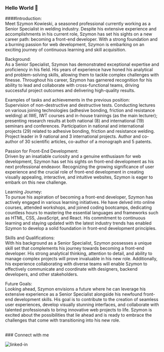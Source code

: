 ### Hello World 👋

####Introduction:<br>
Meet Szymon Kowieski, a seasoned professional currently working as a Senior Specialist in welding industry. Despite his extensive experience and accomplishments in his current role, Szymon has set his sights on a new career path: becoming a front-end developer. With a strong foundation and a burning passion for web development, Szymon is embarking on an exciting journey of continuous learning and skill acquisition.

Background:<br>
As a Senior Specialist, Szymon has demonstrated exceptional expertise and proficiency in his field. His years of experience have honed his analytical and problem-solving skills, allowing them to tackle complex challenges with finesse. Throughout his career, Szymon has garnered recognition for his ability to lead and collaborate with cross-functional teams, driving successful project outcomes and delivering high-quality results.

Examples of tasks and achievements in the previous position:<br>
Supervision of non-destructive and destructive tests. Conducting lectures on various joining technologies (adhesive bonding, friction and resistance welding) at IWE, IWT courses and in-house trainings (as the main lecturer); presenting research results at both national (8) and international (19) seminars and conferences. Participation in national and international projects (29) related to adhesive bonding, friction and resistance welding. Project leader in 9 national and 3 international projects. Author and co-author of 30 scientific articles, co-author of a monograph and 5 patents.

Passion for Front-End Development:<br>
Driven by an insatiable curiosity and a genuine enthusiasm for web development, Szymon has set his sights on front-end development as his next professional endeavor. Recognizing the growing significance of user experience and the crucial role of front-end development in creating visually appealing, interactive, and intuitive websites, Szymon is eager to embark on this new challenge.

Learning Journey:<br>
To pursue his aspiration of becoming a front-end developer, Szymon has actively engaged in various learning initiatives. He have delved into online courses, attended workshops, and joined coding bootcamps, dedicating countless hours to mastering the essential languages and frameworks such as HTML, CSS, JavaScript, and React. His commitment to continuous learning and staying updated with the latest industry trends has enabled Szymon to develop a solid foundation in front-end development principles.

Skills and Qualifications:<br>
With his background as a Senior Specialist, Szymon possesses a unique skill set that complements his journey towards becoming a front-end developer. His strong analytical thinking, attention to detail, and ability to manage complex projects will prove invaluable in his new role. Additionally, his experience collaborating with diverse teams will enable Szymon to effectively communicate and coordinate with designers, backend developers, and other stakeholders.

Future Goals:<br>
Looking ahead, Szymon envisions a future where he can leverage his extensive experience as a Senior Specialist alongside his newfound front-end development skills. His goal is to contribute to the creation of seamless user experiences, develop visually stunning interfaces, and collaborate with talented professionals to bring innovative web projects to life. Szymon is excited about the possibilities that lie ahead and is ready to embrace the challenges that come with transitioning into his new role.

<br>
### Connect with me

[<img align="left" alt="linked-in" src="https://img.shields.io/badge/linkedin-%230077B5.svg?&style=for-the-badge&logo=linkedin&logoColor=white" />](https://www.linkedin.com/in/szymon-kowieski-81b52513/ )<br>
<!--
**SzymonKowieski/SzymonKowieski** is a ✨ _special_ ✨ repository because its `README.md` (this file) appears on your GitHub profile.

Here are some ideas to get you started:

- 🔭 I’m currently working on ...
- 🌱 I’m currently learning ...
- 👯 I’m looking to collaborate on ...
- 🤔 I’m looking for help with ...
- 💬 Ask me about ...
- 📫 How to reach me: ...
- 😄 Pronouns: ...
- ⚡ Fun fact: ...
-->
